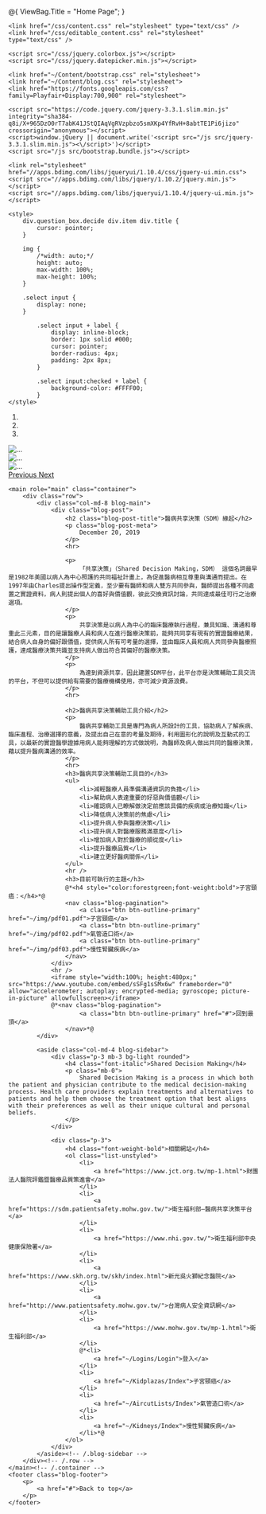 @{
    ViewBag.Title = "Home Page";
}

<html lang="en">
<head>
    <title></title>
    <link rel="shortcut icon" href="/files/atts/0I075385001830884494/layout/images/favicon.ico" />

    <link href="/css/content.css" rel="stylesheet" type="text/css" />
    <link href="/css/editable_content.css" rel="stylesheet" type="text/css" />

    <script src="/css/jquery.colorbox.js"></script>
    <script src="/css/jquery.datepicker.min.js"></script>

    <link href="~/Content/bootstrap.css" rel="stylesheet">
    <link href="~/Content/blog.css" rel="stylesheet">
    <link href="https://fonts.googleapis.com/css?family=Playfair+Display:700,900" rel="stylesheet">

    <script src="https://code.jquery.com/jquery-3.3.1.slim.min.js" integrity="sha384-q8i/X+965DzO0rT7abK41JStQIAqVgRVzpbzo5smXKp4YfRvH+8abtTE1Pi6jizo" crossorigin="anonymous"></script>
    <script>window.jQuery || document.write('<script src="/js src/jquery-3.3.1.slim.min.js"><\/script>')</script>
    <script src="/js src/bootstrap.bundle.js"></script>

    <link rel="stylesheet" href="//apps.bdimg.com/libs/jqueryui/1.10.4/css/jquery-ui.min.css">
    <script src="//apps.bdimg.com/libs/jquery/1.10.2/jquery.min.js"></script>
    <script src="//apps.bdimg.com/libs/jqueryui/1.10.4/jquery-ui.min.js"></script>

    <style>
        div.question_box.decide div.item div.title {
            cursor: pointer;
        }

        img {
            /*width: auto;*/
            height: auto;
            max-width: 100%;
            max-height: 100%;
        }

        .select input {
            display: none;
        }

            .select input + label {
                display: inline-block;
                border: 1px solid #000;
                cursor: pointer;
                border-radius: 4px;
                padding: 2px 8px;
            }

            .select input:checked + label {
                background-color: #FFFF00;
            }
    </style>
</head>

<body>
    <div class="bd-example">
        <div id="carouselExampleCaptions" class="carousel slide" data-ride="carousel">
            <ol class="carousel-indicators">
                <li data-target="#carouselExampleCaptions" data-slide-to="0" class="active"></li>
                <li data-target="#carouselExampleCaptions" data-slide-to="1"></li>
                <li data-target="#carouselExampleCaptions" data-slide-to="2"></li>
            </ol>
            <div class="carousel-inner">
                <div class="carousel-item active">
                    <img src="~/img/sdm001.png" class="d-block w-100" alt="...">
                </div>
                <div class="carousel-item">
                    <img src="~/img/sdm002.png" class="d-block w-100" alt="...">
                </div>
                <div class="carousel-item">
                    <img src="~/img/sdm003.png" class="d-block w-100" alt="...">
                </div>
            </div>
            <a class="carousel-control-prev" href="#carouselExampleCaptions" role="button" data-slide="prev">
                <span class="carousel-control-prev-icon" aria-hidden="true"></span>
                <span class="sr-only">Previous</span>
            </a>
            <a class="carousel-control-next" href="#carouselExampleCaptions" role="button" data-slide="next">
                <span class="carousel-control-next-icon" aria-hidden="true"></span>
                <span class="sr-only">Next</span>
            </a>
        </div>
    </div>

    <main role="main" class="container">
        <div class="row">
            <div class="col-md-8 blog-main">
                <div class="blog-post">
                    <h2 class="blog-post-title">醫病共享決策（SDM）緣起</h2>
                    <p class="blog-post-meta">
                        December 20, 2019
                    </p>
                    <hr>

                    <p>
                        「共享決策」（Shared Decision Making，SDM） 這個名詞最早是1982年美國以病人為中心照護的共同福祉計畫上，為促進醫病相互尊重與溝通而提出。在1997年由Charles提出操作型定義，至少要有醫師和病人雙方共同參與，醫師提出各種不同處置之實證資料，病人則提出個人的喜好與價值觀，彼此交換資訊討論，共同達成最佳可行之治療選項。
                    </p>
                    <p>
                        共享決策是以病人為中心的臨床醫療執行過程，兼具知識、溝通和尊重此三元素，目的是讓醫療人員和病人在進行醫療決策前，能夠共同享有現有的實證醫療結果，結合病人自身的偏好跟價值，提供病人所有可考量的選擇，並由臨床人員和病人共同參與醫療照護，達成醫療決策共識並支持病人做出符合其偏好的醫療決策。
                    </p>
                    <p>
                        為達到資源共享，因此建置SDM平台，此平台亦是決策輔助工具交流的平台，不但可以提供給有需要的醫療機構使用，亦可減少資源浪費。
                    </p>
                    <hr>

                    <h2>醫病共享決策輔助工具介紹</h2>
                    <p>
                        醫病共享輔助工具是專門為病人所設計的工具，協助病人了解疾病、臨床進程、治療選擇的意義，及提出自己在意的考量及期待，利用圖形化的說明及互動式的工具，以最新的實證醫學證據用病人能夠理解的方式做說明，為醫師及病人做出共同的醫療決策，藉以提升醫病溝通的效率。
                    </p>
                    <hr>
                    <h3>醫病共享決策輔助工具目的</h3>
                    <ul>
                        <li>減輕醫療人員準備溝通資訊的負擔</li>
                        <li>幫助病人表達重要的好惡與價值觀</li>
                        <li>確認病人已瞭解做決定前應該具備的疾病或治療知識</li>
                        <li>降低病人決策前的焦慮</li>
                        <li>提升病人參與醫療決策</li>
                        <li>提升病人對醫療服務滿意度</li>
                        <li>增加病人對於醫療的順從度</li>
                        <li>提升醫療品質</li>
                        <li>建立更好醫病關係</li>
                    </ul>
                    <hr />
                    <h3>目前可執行的主題</h3>
                    @*<h4 style="color:forestgreen;font-weight:bold">子宮頸癌：</h4>*@
                    <nav class="blog-pagination">
                        <a class="btn btn-outline-primary" href="~/img/pdf01.pdf">子宮頸癌</a>
                        <a class="btn btn-outline-primary" href="~/img/pdf02.pdf">氣管造口術</a>
                        <a class="btn btn-outline-primary" href="~/img/pdf03.pdf">慢性腎臟疾病</a>
                    </nav>
                </div>
                <hr />
                <iframe style="width:100%; height:480px;" src="https://www.youtube.com/embed/sSFg1sSMx6w" frameborder="0" allow="accelerometer; autoplay; encrypted-media; gyroscope; picture-in-picture" allowfullscreen></iframe>
                @*<nav class="blog-pagination">
                        <a class="btn btn-outline-primary" href="#">回到最頂</a>
                    </nav>*@
            </div>

            <aside class="col-md-4 blog-sidebar">
                <div class="p-3 mb-3 bg-light rounded">
                    <h4 class="font-italic">Shared Decision Making</h4>
                    <p class="mb-0">
                        Shared Decision Making is a process in which both the patient and physician contribute to the medical decision-making process. Health care providers explain treatments and alternatives to patients and help them choose the treatment option that best aligns with their preferences as well as their unique cultural and personal beliefs.
                    </p>
                </div>

                <div class="p-3">
                    <h4 class="font-weight-bold">相關網站</h4>
                    <ol class="list-unstyled">
                        <li>
                            <a href="https://www.jct.org.tw/mp-1.html">財團法人醫院評鑑暨醫療品質策進會</a>
                        </li>
                        <li>
                            <a href="https://sdm.patientsafety.mohw.gov.tw/">衛生福利部–醫病共享決策平台</a>
                        </li>
                        <li>
                            <a href="https://www.nhi.gov.tw/">衛生福利部中央健康保險署</a>
                        </li>
                        <li>
                            <a href="https://www.skh.org.tw/skh/index.html">新光吳火獅紀念醫院</a>
                        </li>
                        <li>
                            <a href="http://www.patientsafety.mohw.gov.tw/">台灣病人安全資訊網</a>
                        </li>
                        <li>
                            <a href="https://www.mohw.gov.tw/mp-1.html">衛生福利部</a>
                        </li>
                        @*<li>
                            <a href="~/Logins/Login">登入</a>
                        </li>
                        <li>
                            <a href="~/Kidplazas/Index">子宮頸癌</a>
                        </li>
                        <li>
                            <a href="~/AircutLists/Index">氣管造口術</a>
                        </li>
                        <li>
                            <a href="~/Kidneys/Index">慢性腎臟疾病</a>
                        </li>*@
                    </ol>
                </div>
            </aside><!-- /.blog-sidebar -->
        </div><!-- /.row -->
    </main><!-- /.container -->
    <footer class="blog-footer">
        <p>
            <a href="#">Back to top</a>
        </p>
    </footer>
</body>
</html>
